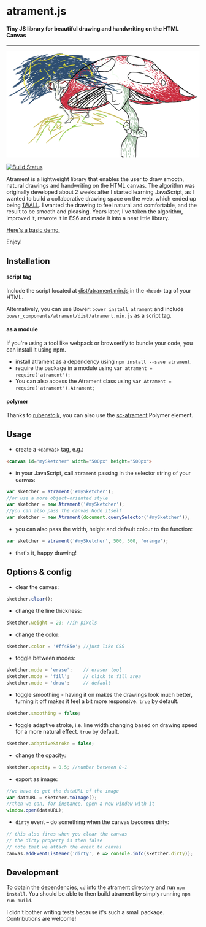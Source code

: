 # atrament.js
#### Tiny JS library for beautiful drawing and handwriting on the HTML Canvas
---

![](demo/img/muchotravka.png)

[![Build Status](https://travis-ci.org/jakubfiala/atrament.js.svg?branch=master)](https://travis-ci.org/jakubfiala/atrament.js)

Atrament is a lightweight library that enables the user to draw smooth, natural drawings and handwriting on the HTML canvas. The algorithm was originally developed about 2 weeks after I started learning JavaScript, as I wanted to build a collaborative drawing space on the web, which ended up being [1WALL](http://fiala.uk/1wall). I wanted the drawing to feel natural and comfortable, and the result to be smooth and pleasing. Years later, I've taken the algorithm, improved it, rewrote it in ES6 and made it into a neat little library.

[Here's a basic demo.](http://fiala.uk/atrament.js/demo/)

Enjoy!

## Installation

#### script tag

Include the script located at [dist/atrament.min.js](https://github.com/jakubfiala/atrament.js/raw/master/dist/atrament.min.js) in the `<head>` tag of your HTML.

Alternatively, you can use Bower: `bower install atrament` and include `bower_components/atrament/dist/atrament.min.js` as a script tag.

#### as a module

If you're using a tool like webpack or browserify to bundle your code, you can install it using npm.

+ install atrament as a dependency using ```npm install --save atrament```.
+ require the package in a module using ```var atrament = require('atrament');```
+ You can also access the Atrament class using ```var Atrament = require('atrament').Atrament;```

#### polymer

Thanks to [rubenstolk](https://github.com/rubenstolk), you can also use the [sc-atrament](https://github.com/safetychanger/sc-atrament) Polymer element.

## Usage

+ create a `<canvas>` tag, e.g.:
```html
<canvas id="mySketcher" width="500px" height="500px">
```
+ in your JavaScript, call `atrament` passing in the selector string of your canvas:
```js
var sketcher = atrament('#mySketcher');
//or use a more object-oriented style
var sketcher = new Atrament('#mySketcher');
//you can also pass the canvas Node itself
var sketcher = new Atrament(document.querySelector('#mySketcher'));
```
+ you can also pass the width, height and default colour to the function:
```js
var sketcher = atrament('#mySketcher', 500, 500, 'orange');
```
+ that's it, happy drawing!


## Options & config

+ clear the canvas:
```js
sketcher.clear();
```
+ change the line thickness:
```js
sketcher.weight = 20; //in pixels
```
+ change the color:
```js
sketcher.color = '#ff485e'; //just like CSS
```
+ toggle between modes:
```js
sketcher.mode = 'erase'; 	// eraser tool
sketcher.mode = 'fill'; 	// click to fill area
sketcher.mode = 'draw'; 	// default
```
+ toggle smoothing - having it on makes the drawings look much better, turning it off makes it feel a bit more responsive. `true` by default.
```js
sketcher.smoothing = false;
```
+ toggle adaptive stroke, i.e. line width changing based on drawing speed for a more natural effect. `true` by default.
```js
sketcher.adaptiveStroke = false;
```
+ change the opacity:
```js
sketcher.opacity = 0.5; //number between 0-1
```
+ export as image:
```js
//we have to get the dataURL of the image
var dataURL = sketcher.toImage();
//then we can, for instance, open a new window with it
window.open(dataURL);
```
+ `dirty` event – do something when the canvas becomes dirty:
```js
// this also fires when you clear the canvas
// the dirty property is then false
// note that we attach the event to canvas
canvas.addEventListener('dirty', e => console.info(sketcher.dirty));
```

## Development
To obtain the dependencies, `cd` into the atrament directory and run `npm install`.
You should be able to then build atrament by simply running `npm run build`.

I didn't bother writing tests because it's such a small package. Contributions are welcome!

